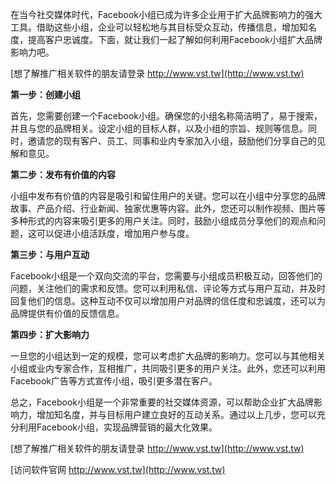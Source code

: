 在当今社交媒体时代，Facebook小组已成为许多企业用于扩大品牌影响力的强大工具。借助这些小组，企业可以轻松地与其目标受众互动，传播信息，增加知名度，提高客户忠诚度。下面，就让我们一起了解如何利用Facebook小组扩大品牌影响力吧。

[想了解推广相关软件的朋友请登录 http://www.vst.tw](http://www.vst.tw)

**第一步：创建小组**

首先，您需要创建一个Facebook小组。确保您的小组名称简洁明了，易于搜索，并且与您的品牌相关。设定小组的目标人群，以及小组的宗旨、规则等信息。同时，邀请您的现有客户、员工、同事和业内专家加入小组，鼓励他们分享自己的见解和意见。

**第二步：发布有价值的内容**

小组中发布有价值的内容是吸引和留住用户的关键。您可以在小组中分享您的品牌故事、产品介绍、行业新闻、独家优惠等内容。此外，您还可以制作视频、图片等多种形式的内容来吸引更多的用户关注。同时，鼓励小组成员分享他们的观点和问题，这可以促进小组活跃度，增加用户参与度。

**第三步：与用户互动**

Facebook小组是一个双向交流的平台，您需要与小组成员积极互动，回答他们的问题，关注他们的需求和反馈。您可以利用私信、评论等方式与用户互动，并及时回复他们的信息。这种互动不仅可以增加用户对品牌的信任度和忠诚度，还可以为品牌提供有价值的反馈信息。

**第四步：扩大影响力**

一旦您的小组达到一定的规模，您可以考虑扩大品牌的影响力。您可以与其他相关小组或业内专家合作，互相推广，共同吸引更多的用户关注。此外，您还可以利用Facebook广告等方式宣传小组，吸引更多潜在客户。

总之，Facebook小组是一个非常重要的社交媒体资源，可以帮助企业扩大品牌影响力，增加知名度，并与目标用户建立良好的互动关系。通过以上几步，您可以充分利用Facebook小组，实现品牌营销的最大化效果。

[想了解推广相关软件的朋友请登录 http://www.vst.tw](http://www.vst.tw)


[访问软件官网 http://www.vst.tw](http://www.vst.tw)
